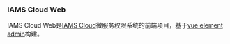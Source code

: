 ### IAMS Cloud Web

IAMS Cloud Web是[IAMS Cloud](https://github.com/wuyouzhuguli/IAMS-Cloud)微服务权限系统的前端项目，基于[vue element admin](https://panjiachen.github.io/vue-element-admin-site/zh/)构建。
